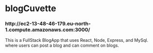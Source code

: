  <h1>blogCuvette</h1>
 <h3>http://ec2-13-48-46-179.eu-north-1.compute.amazonaws.com:3000/</h3>
This is a FullStack BlogApp that uses React, Node, Express, and MySql. where users can post a blog and can comment on blogs.




